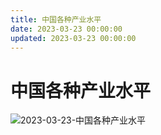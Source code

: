 ```yaml
---
title: 中国各种产业水平
date: 2023-03-23 00:00:00
updated: 2023-03-23 00:00:00
---
```


# 中国各种产业水平

![2023-03-23-中国各种产业水平](assets/2023-03-23-中国各种产业水平.jpeg)

